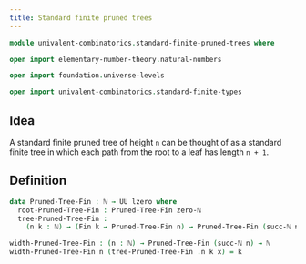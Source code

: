 ```yaml
---
title: Standard finite pruned trees
---
```


```agda
module univalent-combinatorics.standard-finite-pruned-trees where

open import elementary-number-theory.natural-numbers

open import foundation.universe-levels

open import univalent-combinatorics.standard-finite-types
```

## Idea

A standard finite pruned tree of height `n` can be thought of as a standard finite tree in which each path from the root to a leaf has length `n + 1`.

## Definition

```agda
data Pruned-Tree-Fin : ℕ → UU lzero where
  root-Pruned-Tree-Fin : Pruned-Tree-Fin zero-ℕ
  tree-Pruned-Tree-Fin :
    (n k : ℕ) → (Fin k → Pruned-Tree-Fin n) → Pruned-Tree-Fin (succ-ℕ n)

width-Pruned-Tree-Fin : (n : ℕ) → Pruned-Tree-Fin (succ-ℕ n) → ℕ
width-Pruned-Tree-Fin n (tree-Pruned-Tree-Fin .n k x) = k
```
